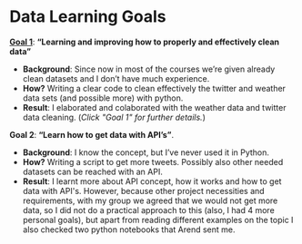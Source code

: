 # Data Learning Goals

[**Goal 1**](https://github.com/gerardathletics/SmartEnvironments-PersonalPortfolio/tree/master/Data/Goal-1): **“Learning and improving how to properly and effectively clean data”** 
  * **Background**: Since now in most of the courses we’re given already clean datasets and I don’t have much experience.
 * **How?** Writing a clear code to clean effectively the twitter and weather data sets
(and possible more) with python.
 * **Result**: I elaborated and colaborated with the weather data and twitter data cleaning. 
(*Click "Goal 1" for further details.*)

**Goal 2**: **“Learn how to get data with API’s”**. 
 * **Background**: I know the concept, but I’ve never used it in Python.
 * **How?** Writing a script to get more tweets. Possibly also other needed datasets can be reached with an API.
 * **Result**: I learnt more about API concept, how it works and how to get data with API's. However, because other project necessities and requirements, with my group we agreed that we would not get more data, so I did not do a practical approach to this (also, I had 4 more personal goals), but apart from reading different examples on the topic I also checked two python notebooks that Arend sent me.
